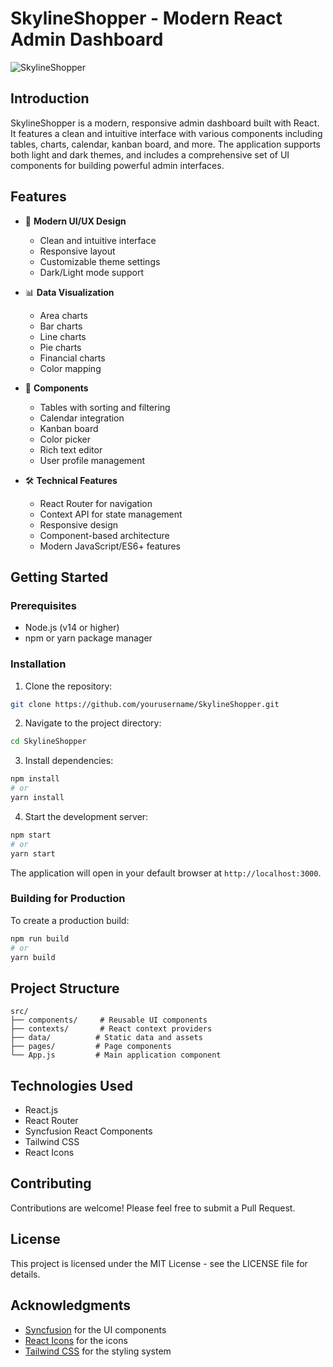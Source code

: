 # SkylineShopper - Modern React Admin Dashboard

![SkylineShopper](https://i.ibb.co/W6g39w3/image.png)

## Introduction

SkylineShopper is a modern, responsive admin dashboard built with React. It features a clean and intuitive interface with various components including tables, charts, calendar, kanban board, and more. The application supports both light and dark themes, and includes a comprehensive set of UI components for building powerful admin interfaces.

## Features

- 🎨 **Modern UI/UX Design**

  - Clean and intuitive interface
  - Responsive layout
  - Customizable theme settings
  - Dark/Light mode support

- 📊 **Data Visualization**

  - Area charts
  - Bar charts
  - Line charts
  - Pie charts
  - Financial charts
  - Color mapping

- 📱 **Components**

  - Tables with sorting and filtering
  - Calendar integration
  - Kanban board
  - Color picker
  - Rich text editor
  - User profile management

- 🛠️ **Technical Features**
  - React Router for navigation
  - Context API for state management
  - Responsive design
  - Component-based architecture
  - Modern JavaScript/ES6+ features

## Getting Started

### Prerequisites

- Node.js (v14 or higher)
- npm or yarn package manager

### Installation

1. Clone the repository:

```bash
git clone https://github.com/yourusername/SkylineShopper.git
```

2. Navigate to the project directory:

```bash
cd SkylineShopper
```

3. Install dependencies:

```bash
npm install
# or
yarn install
```

4. Start the development server:

```bash
npm start
# or
yarn start
```

The application will open in your default browser at `http://localhost:3000`.

### Building for Production

To create a production build:

```bash
npm run build
# or
yarn build
```

## Project Structure

```
src/
├── components/     # Reusable UI components
├── contexts/       # React context providers
├── data/          # Static data and assets
├── pages/         # Page components
└── App.js         # Main application component
```

## Technologies Used

- React.js
- React Router
- Syncfusion React Components
- Tailwind CSS
- React Icons

## Contributing

Contributions are welcome! Please feel free to submit a Pull Request.

## License

This project is licensed under the MIT License - see the LICENSE file for details.

## Acknowledgments

- [Syncfusion](https://www.syncfusion.com/) for the UI components
- [React Icons](https://react-icons.github.io/react-icons/) for the icons
- [Tailwind CSS](https://tailwindcss.com/) for the styling system
